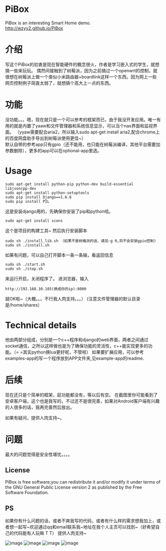 # PiBox #
PiBox is an interesting Smart Home demo.<br>
http://wzyy2.github.io/PiBox

# 介绍 #
写这个PiBox的初衷是现在智能硬件的概念很火，作者是学习嵌入式的学生，就想搞一些来玩玩。
偶然间接触到了树莓派，因为之前搞过一个openwrt的控制，就很想在树莓派上做一个类似小米路由器+boardlink这样一个东西。因为网上一些网页控制例子简直太弱了，就想搞个高大上一点的东西。

# 功能 #
没功能。。。嗯，现在就只是一个可以参考的框架而已，由于我没开发应用。唯一有用的就是内置了yaaw和文件管理器和系统信息显示，可以当个nas界面和监视界面。
（yyaw需要配合aria2，所以输入sudo apt-get install aria2,配合chrome上的百度网盘助手导出到树莓派使用更佳~）<br>
默认自带的参考app只有gpio（还不能用，也只能在树莓派编译，其他平台需要加参数删除），更多的app可以在optional-app里选。

# Usage #
    sudo apt-get install python-pip python-dev build-essential  libjsoncpp-dev
    sudo apt-get install python-setuptools
    sudo pip install Django==1.6.6
    sudo pip install PIL 
这是安装django用的，先确保你安装了pip和python哈。

    sudo apt-get install scons
这个是项目的构建工具~
然后执行安装脚本

    sudo sh ./install_lib.sh （如果不是树梅派的话，请加-g 0,将不会安装gpio控制)
    sudo sh ./install.sh
如果有问题，可以自己打开脚本一条一条输，看返回信息

    sudo sh ./start.sh 
    sudo sh ./stop.sh
来运行开启，关闭程序了。
进浏览器，输入

    http://192.168.10.105(换成你的ip):8000
就OK啦~（大概。。。不行我人肉支持。。。）
(注意文件管理器的默认目录是/home/shares）



# Technical details #
他由两部分组成，分别是一个c++程序和django的web界面，两者之间通过socket通信，之所以这样做也是为了确保功能的灵活性，c++能实现更多的功能。（= =其实python换lua更好呢，不管啦）
如果要扩展应用，可以参考examples-app的写一个程序放到APP文件夹,见example-app的readme.
# 后续 #
现在还只是个简单的框架，屁功能都没有，等以后有空。
在截图里你可能看到了安卓客户端，这个也是我写的，不过还不是很完善，如果对Android客户端有兴趣的人很多的话，我再完善然后放出。

如果有疑问，提供人肉支持~。

# 问题 #
最大的问题觉得是安全性堪忧。。。。

## License ##
PiBox is free software;you can redistribute it and/or modify it under terms of the GNU General Public License version 2 as published by the Free Software Foundation.
## PS ##
如果你有什么问题的话，或者不爽我写的代码，或者有什么样的需求想我加上，或者想一起写~欢迎通过qq和email联系我~地址在我个人主页可以找到~（好希望自己的代码能有人玩嘛 T T）
提供人肉支持~



![image](http://www.iotwrt.com/jpg/pibox1.jpg)
![image](http://www.iotwrt.com/jpg/pibox2.jpg)
![image](http://www.iotwrt.com/jpg/pibox3.jpg)
![image](http://www.iotwrt.com/jpg/pibox4.png)
